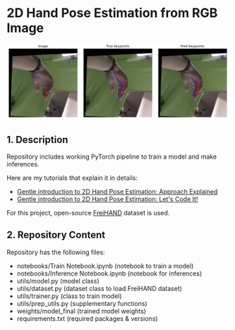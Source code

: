 # 2D Hand Pose Estimation from RGB Image

![Title](title.png)

## 1. Description
Repository includes working PyTorch pipeline to train a model and make inferences.

Here are my tutorials that explain it in details: 

- [Gentle introduction to 2D Hand Pose Estimation: Approach Explained](https://notrocketscience.blog/gentle-introduction-to-2d-hand-pose-estimation-approach-explained/)
- [Gentle introduction to 2D Hand Pose Estimation: Let's Code It!](https://notrocketscience.blog/gentle-introduction-to-2d-hand-pose-estimation-lets-code-it/)


For this project, open-source [FreiHAND](https://lmb.informatik.uni-freiburg.de/resources/datasets/FreihandDataset.en.html) dataset is used.


## 2. Repository Content

Repository has the following files:

- notebooks/Train Notebook.ipynb (notebook to train a model)
- notebooks/Inference Notebook.ipynb (notebook for inferences)
- utils/model.py (model class)
- utils/dataset.py (dataset class to load FreiHAND dataset)
- utils/trainer.py (class to train model)
- utils/prep_utils.py (supplementary functions)
- weights/model_final (trained model weights)
- requirements.txt (required packages & versions)




